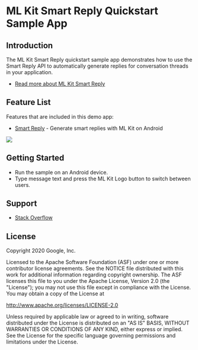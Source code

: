 # ML Kit Smart Reply Quickstart Sample App

## Introduction

The ML Kit Smart Reply quickstart sample app demonstrates how to use the Smart Reply API to automatically generate replies for conversation threads in your application.

* [Read more about ML Kit Smart Reply](https://developers.google.com/ml-kit/language/smart-reply)

## Feature List
Features that are included in this demo app:
* [Smart Reply](https://developers.google.com/ml-kit/language/smart-reply/android) - Generate smart replies with ML Kit on Android

<img src=“app/src/screen.png” height=“534” width=“300”/>

## Getting Started

* Run the sample on an Android device.
* Type message text and press the ML Kit Logo button to switch between users.

## Support

* [Stack Overflow](https://stackoverflow.com/questions/tagged/google-mlkit)

## License

Copyright 2020 Google, Inc.

Licensed to the Apache Software Foundation (ASF) under one or more contributor
license agreements.  See the NOTICE file distributed with this work for
additional information regarding copyright ownership.  The ASF licenses this
file to you under the Apache License, Version 2.0 (the "License"); you may not
use this file except in compliance with the License.  You may obtain a copy of
the License at

  http://www.apache.org/licenses/LICENSE-2.0

Unless required by applicable law or agreed to in writing, software
distributed under the License is distributed on an "AS IS" BASIS, WITHOUT
WARRANTIES OR CONDITIONS OF ANY KIND, either express or implied.  See the
License for the specific language governing permissions and limitations under
the License.
